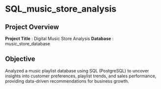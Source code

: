 # SQL_music_store_analysis

## Project Overview

**Project Title** : Digital Music Store Analysis
**Database** : music_store_database

## Objective

Analyzed a music playlist database using SQL (PostgreSQL) to uncover insights into customer preferences, playlist trends, and sales performance, providing data-driven recommendations for business growth.

